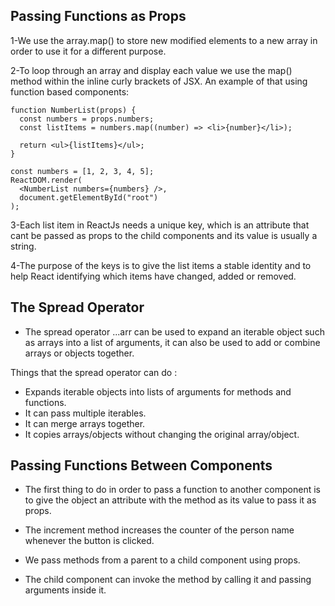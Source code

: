 ## Passing Functions as Props

1-We use the array.map() to store new modified elements to a new array in order to use it for a different purpose.

2-To loop through an array and display each value we use the map() method within the inline curly brackets of JSX. An example of that using function based components:
```
function NumberList(props) {
  const numbers = props.numbers;
  const listItems = numbers.map((number) => <li>{number}</li>);

  return <ul>{listItems}</ul>;
}

const numbers = [1, 2, 3, 4, 5];
ReactDOM.render(
  <NumberList numbers={numbers} />,
  document.getElementById("root")
);
```

3-Each list item in ReactJs needs a unique key, which is an attribute that cant be passed as props to the child components and its value is usually a string.

4-The purpose of the keys is to give the list items a stable identity and to help React identifying which items have changed, added or removed.

## The Spread Operator
* The spread operator ...arr can be used to expand an iterable object such as arrays into a list of arguments, it can also be used to add or combine arrays or objects together.

Things that the spread operator can do :

* Expands iterable objects into lists of arguments for methods and functions.
* It can pass multiple iterables.
* It can merge arrays together.
* It copies arrays/objects without changing the original array/object.

## Passing Functions Between Components
* The first thing to do in order to pass a function to another component is to give the object an attribute with the method as its value to pass it as props.

* The increment method increases the counter of the person name whenever the button is clicked.

* We pass methods from a parent to a child component using props.

* The child component can invoke the method by calling it and passing arguments inside it.

